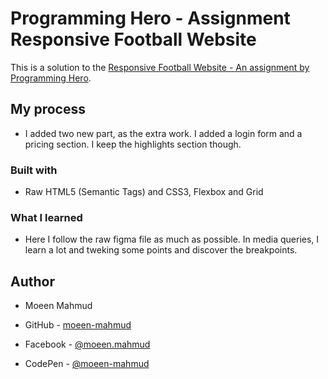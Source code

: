 # Programming Hero - Assignment Responsive Football Website

This is a solution to the [Responsive Football Website - An assignment by Programming Hero](https://github.com/ProgrammingHero1/responsive-football).

## My process

- I added two new part, as the extra work. I added a login form and a pricing section. I keep the highlights section though.

### Built with

- Raw HTML5 (Semantic Tags) and CSS3, Flexbox and Grid

### What I learned

- Here I follow the raw figma file as much as possible. In media queries, I learn a lot and tweking some points and discover the breakpoints.

## Author

- Moeen Mahmud

- GitHub - [moeen-mahmud](https://github.com/moeen-mahmud)
- Facebook - [@moeen.mahmud](https://www.facebook.com/moeen.mahmud)
- CodePen - [@moeen-mahmud](https://codepen.io/moeen-mahmud)
